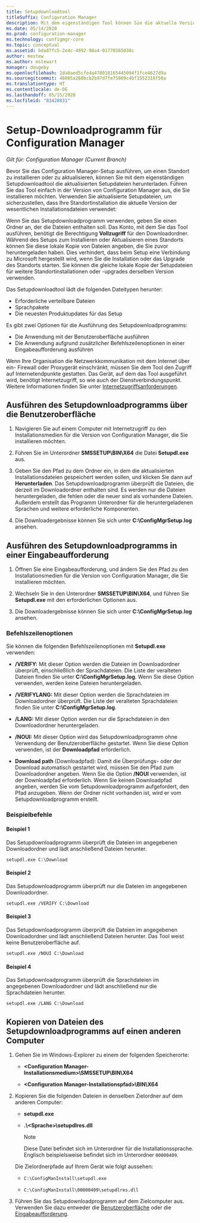 ```yaml
---
title: Setupdownloadtool
titleSuffix: Configuration Manager
description: Mit dem eigenständigen Tool können Sie die aktuelle Version der für das Setup wesentlichen Installationsdateien herunterladen.
ms.date: 05/14/2020
ms.prod: configuration-manager
ms.technology: configmgr-core
ms.topic: conceptual
ms.assetid: bda87fc5-2e4c-4992-98a4-01770365038c
author: mestew
ms.author: mstewart
manager: dougeby
ms.openlocfilehash: 2da8aed5cfe4a478010165445094f1fce4627d9a
ms.sourcegitcommit: 48005a260bcb2b97d7fe75809c4bf1552318f50a
ms.translationtype: HT
ms.contentlocale: de-DE
ms.lasthandoff: 05/15/2020
ms.locfileid: "83428831"
---
```

# <a name="setup-downloader-for-configuration-manager"></a>Setup-Downloadprogramm für Configuration Manager

*Gilt für: Configuration Manager (Current Branch)*

Bevor Sie das Configuration Manager-Setup ausführen, um einen Standort zu installieren oder zu aktualisieren, können Sie mit dem eigenständigen Setupdownloadtool die aktualisierten Setupdateien herunterladen. Führen Sie das Tool einfach in der Version von Configuration Manager aus, die Sie installieren möchten. Verwenden Sie aktualisierte Setupdateien, um sicherzustellen, dass Ihre Standortinstallation die aktuelle Version der wesentlichen Installationsdateien verwendet:

Wenn Sie das Setupdownloadprogramm verwenden, geben Sie einen Ordner an, der die Dateien enthalten soll. Das Konto, mit dem Sie das Tool ausführen, benötigt die Berechtigung **Vollzugriff** für den Downloadordner. Während des Setups zum Installieren oder Aktualisieren eines Standorts können Sie diese lokale Kopie von Dateien angeben, die Sie zuvor heruntergeladen haben. Dies verhindert, dass beim Setup eine Verbindung zu Microsoft hergestellt wird, wenn Sie die Installation oder das Upgrade des Standorts starten. Sie können die gleiche lokale Kopie der Setupdateien für weitere Standortinstallationen oder -upgrades derselben Version verwenden.

Das Setupdownloadtool lädt die folgenden Dateitypen herunter:

- Erforderliche verteilbare Dateien
- Sprachpakete
- Die neuesten Produktupdates für das Setup

Es gibt zwei Optionen für die Ausführung des Setupdownloadprogramms:

- Die Anwendung mit der Benutzeroberfläche ausführen
- Die Anwendung aufgrund zusätzlicher Befehlszeilenoptionen in einer Eingabeaufforderung ausführen

Wenn Ihre Organisation die Netzwerkkommunikation mit dem Internet über ein- Firewall oder Proxygerät einschränkt, müssen Sie dem Tool den Zugriff auf Internetendpunkte gestatten. Das Gerät, auf dem das Tool ausgeführt wird, benötigt Internetzugriff, so wie auch der Dienstverbindungspunkt. Weitere Informationen finden Sie unter [Internetzugriffsanforderungen](../../../plan-design/network/internet-endpoints.md#bkmk_scp).<!-- SCCMDocs#677 -->

## <a name="run-setup-downloader-with-the-user-interface"></a><a name="bkmk_ui"></a> Ausführen des Setupdownloadprogramms über die Benutzeroberfläche

1. Navigieren Sie auf einem Computer mit Internetzugriff zu den Installationsmedien für die Version von Configuration Manager, die Sie installieren möchten.

1. Führen Sie im Unterordner **SMSSETUP\BIN\X64** die Datei **Setupdl.exe** aus.

1. Geben Sie den Pfad zu dem Ordner ein, in dem die aktualisierten Installationsdateien gespeichert werden sollen, und klicken Sie dann auf **Herunterladen**. Das Setupdownloadprogramm überprüft die Dateien, die derzeit im Downloadordner enthalten sind. Es werden nur die Dateien heruntergeladen, die fehlen oder die neuer sind als vorhandene Dateien. Außerdem erstellt das Programm Unterordner für die heruntergeladenen Sprachen und weitere erforderliche Komponenten.

1. Die Downloadergebnisse können Sie sich unter **C:\ConfigMgrSetup.log** ansehen.

## <a name="run-setup-downloader-from-a-command-prompt"></a><a name="bkmk_cmd"></a> Ausführen des Setupdownloadprogramms in einer Eingabeaufforderung

1. Öffnen Sie eine Eingabeaufforderung, und ändern Sie den Pfad zu den Installationsmedien für die Version von Configuration Manager, die Sie installieren möchten.

1. Wechseln Sie in den Unterordner **SMSSETUP\BIN\X64**, und führen Sie **Setupdl.exe** mit den erforderlichen Optionen aus.

1. Die Downloadergebnisse können Sie sich unter **C:\ConfigMgrSetup.log** ansehen.

### <a name="command-line-options"></a>Befehlszeilenoptionen

Sie können die folgenden Befehlszeilenoptionen mit **Setupdl.exe** verwenden:

- **/VERIFY:** Mit dieser Option werden die Dateien im Downloadordner überprüft, einschließlich der Sprachdateien. Die Liste der veralteten Dateien finden Sie unter **C:\ConfigMgrSetup.log**. Wenn Sie diese Option verwenden, werden keine Dateien heruntergeladen.

- **/VERIFYLANG:** Mit dieser Option werden die Sprachdateien im Downloadordner überprüft. Die Liste der veralteten Sprachdateien finden Sie unter **C:\ConfigMgrSetup.log**.

- **/LANG:** Mit dieser Option werden nur die Sprachdateien in den Downloadordner heruntergeladen.

- **/NOUI:** Mit dieser Option wird das Setupdownloadprogramm ohne Verwendung der Benutzeroberfläche gestartet. Wenn Sie diese Option verwenden, ist der **Downloadpfad** erforderlich.

- **Download path** (Downloadpfad): Damit die Überprüfungs- oder der Download automatisch gestartet wird, müssen Sie den Pfad zum Downloadordner angeben. Wenn Sie die Option **/NOUI** verwenden, ist der Downloadpfad erforderlich. Wenn Sie keinen Downloadpfad angeben, werden Sie vom Setupdownloadprogramm aufgefordert, den Pfad anzugeben. Wenn der Ordner nicht vorhanden ist, wird er vom Setupdownloadprogramm erstellt.

### <a name="example-commands"></a>Beispielbefehle

#### <a name="example-1"></a>Beispiel 1

Das Setupdownloadprogramm überprüft die Dateien im angegebenen Downloadordner und lädt anschließend Dateien herunter.

`setupdl.exe C:\Download`

#### <a name="example-2"></a>Beispiel 2

Das Setupdownloadprogramm überprüft nur die Dateien im angegebenen Downloadordner.

`setupdl.exe /VERIFY C:\Download`

#### <a name="example-3"></a>Beispiel 3

Das Setupdownloadprogramm überprüft die Dateien im angegebenen Downloadordner und lädt anschließend Dateien herunter. Das Tool weist keine Benutzeroberfläche auf.

`setupdl.exe /NOUI C:\Download`

#### <a name="example-4"></a>Beispiel 4

Das Setupdownloadprogramm überprüft die Sprachdateien im angegebenen Downloadordner und lädt anschließend nur die Sprachdateien herunter.

`setupdl.exe /LANG C:\Download`

## <a name="copy-setup-downloader-files-to-another-computer"></a><a name="bkmk_cp-files"></a> Kopieren von Dateien des Setupdownloadprogramms auf einen anderen Computer

1. Gehen Sie im Windows-Explorer zu einem der folgenden Speicherorte:

    - **&lt;Configuration Manager-Installationsmedium>\SMSSETUP\BIN\X64**

    - **&lt;Configuration Manager-Installationspfad>\BIN\X64**

1. Kopieren Sie die folgenden Dateien in denselben Zielordner auf dem anderen Computer:

    - **setupdl.exe**

    - **.\\&lt;Sprache>\\setupdlres.dll**

        > [!NOTE]
        > Diese Datei befindet sich im Unterordner für die Installationssprache. Englisch beispielsweise befindet sich im Unterordner `00000409`.

    Die Zielordnerpfade auf Ihrem Gerät wie folgt aussehen:

    - `C:\ConfigManInstall\setupdl.exe`

    - `C:\ConfigManInstall\00000409\setupdlres.dll`

1. Führen Sie das Setupdownloadprogramm auf dem Zielcomputer aus. Verwenden Sie dazu entweder die [Benutzeroberfläche](#bkmk_ui) oder die [Eingabeaufforderung](#bkmk_cmd).
